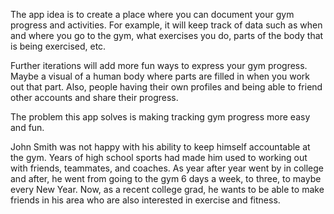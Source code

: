 The app idea is to create a place where you can document your gym progress and activities. For example, it will keep track of data such as when and where you go to the gym, what exercises you do, parts of the body that is being exercised, etc.

Further iterations will add more fun ways to express your gym progress. Maybe a visual of a human body where parts are filled in when you work out that part. Also, people having their own profiles and being able to friend other accounts and share their progress.

The problem this app solves is making tracking gym progress more easy and fun.


John Smith was not happy with his ability to keep himself accountable at the gym. Years of high school sports had made him used to working out with friends, teammates, and coaches. As year after year went by in college and after, he went from going to the gym 6 days a week, to three, to maybe every New Year. Now, as a recent college grad, he wants to be able to make friends in his area who are also interested in exercise and fitness. 
